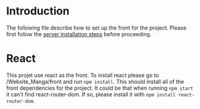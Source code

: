 # Introduction

The following file describe how to set up the front for the project. 
Please first follow the [server installation steps](./server_setup.md) before proceeding.


# React
This projet use react as the front. To install react please go to /Website_Manga/front
and run ```npm install```. This should install all of the front dependencies for the project. 
It could be that when running ```npm start``` it can't find react-router-dom. If so, 
please install it with ```npm install react-router-dom```.
